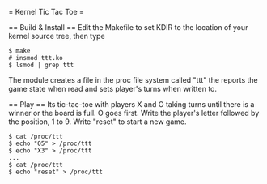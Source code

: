 = Kernel Tic Tac Toe =

== Build & Install ==
Edit the Makefile to set KDIR to the location of your kernel source tree,
then type

    $ make
    # insmod ttt.ko
    $ lsmod | grep ttt

The module creates a file in the proc file system called "ttt" the reports
the game state when read and sets player's turns when written to.

== Play ==
Its tic-tac-toe with players X and O taking turns until there is a winner
or the board is full.  O goes first.  Write the player's letter followed by
the position, 1 to 9.  Write "reset" to start a new game.

    $ cat /proc/ttt
    $ echo "O5" > /proc/ttt
    $ echo "X3" > /proc/ttt
    ...
    $ cat /proc/ttt
    $ echo "reset" > /proc/ttt

